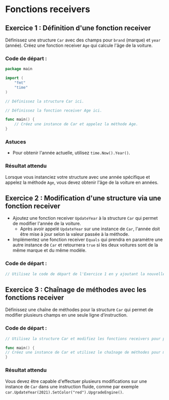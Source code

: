 # Fonctions receivers

## Exercice 1 : Définition d'une fonction receiver

Définissez une structure `Car` avec des champs pour `brand` (marque) et `year` (année). Créez une fonction
receiver `Age` qui calcule l'âge de la voiture.

### Code de départ :

```go
package main

import (
	"fmt"
	"time"
)

// Définissez la structure Car ici.

// Définissez la fonction receiver Age ici.

func main() {
	// Créez une instance de Car et appelez la méthode Age.
}
```

### Astuces

- Pour obtenir l'année actuelle, utilisez `time.Now().Year()`.

### Résultat attendu

Lorsque vous instanciez votre structure avec une année spécifique et appelez la méthode `Age`, vous devez obtenir l'âge
de la voiture en années.

## Exercice 2 : Modification d'une structure via une fonction receiver

- Ajoutez une fonction receiver `UpdateYear` à la structure `Car` qui permet de modifier l'année de la voiture.
    - Après avoir appelé `UpdateYear` sur une instance de `Car`, l'année doit être mise à jour selon la valeur passée à
      la méthode.
- Implémentez une fonction receiver `Equals` qui prendra en paramètre une autre instance de `Car` et retournera `true`
  si les deux voitures sont de la même marque et du même modèle.

### Code de départ :

```go
// Utilisez le code de départ de l'Exercice 1 en y ajoutant la nouvelle fonction receiver.
```

## Exercice 3 : Chaînage de méthodes avec les fonctions receiver

Définissez une chaîne de méthodes pour la structure `Car` qui permet de modifier plusieurs champs en une seule ligne
d’instruction.

### Code de départ :

```go
// Utilisez la structure Car et modifiez les fonctions receivers pour permettre le chaînage.

func main() {
// Créez une instance de Car et utilisez le chaînage de méthodes pour modifier plusieurs champs.
}
```

### Résultat attendu

Vous devez être capable d'effectuer plusieurs modifications sur une instance de `Car` dans une instruction fluide, comme
par exemple `car.UpdateYear(2021).SetColor("red").UpgradeEngine()`.

